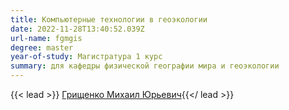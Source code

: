 ```yaml
---
title: Компьютерные технологии в геоэкологии
date: 2022-11-28T13:40:52.039Z
url-name: fgmgis
degree: master
year-of-study: Магистратура 1 курс
summary: для кафедры физической географии мира и геоэкологии
---
```

{{< lead >}} [Грищенко Михаил Юрьевич](../../../about/staff/grishchenko){{</ lead >}}